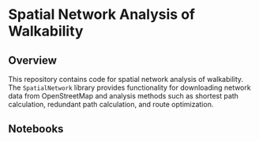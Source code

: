 # Spatial Network Analysis of Walkability

## Overview

This repository contains code for spatial network analysis of walkability.  The `SpatialNetwork` library provides functionality for downloading network data 
from OpenStreetMap and analysis methods such as shortest path calculation, redundant path calculation, and route optimization.  

## Notebooks



